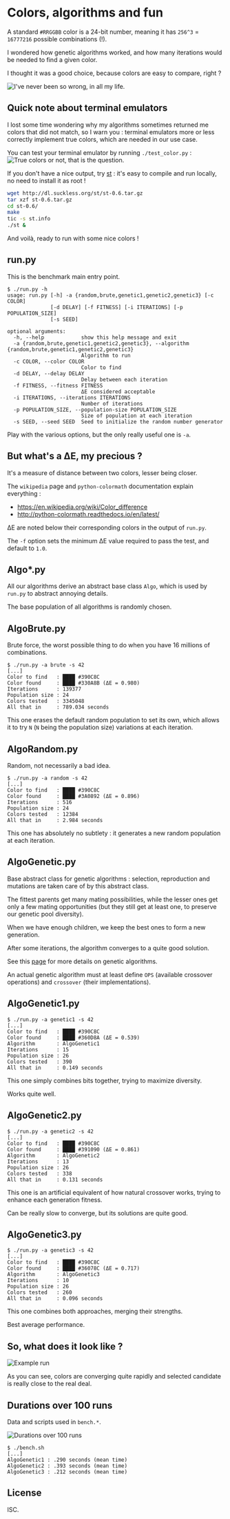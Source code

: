 # Colors, algorithms and fun

A standard `#RRGGBB` color is a 24-bit number, meaning it has `256^3` = `16777216` possible combinations (!).

I wondered how genetic algorithms worked, and how many iterations would be needed to find a given color.

I thought it was a good choice, because colors are easy to compare, right ?

![I've never been so wrong, in all my life.](wrong.jpg)

## Quick note about terminal emulators

I lost some time wondering why my algorithms sometimes returned me colors that did not match, so I warn you : terminal emulators more or less correctly implement true colors, which are needed in our use case.

You can test your terminal emulator by running `./test_color.py` :
![True colors or not, that is the question.](test_color.png)

If you don't have a nice output, try [st](http://st.suckless.org/) : it's easy to compile and run locally, no need to install it as root !
```bash
wget http://dl.suckless.org/st/st-0.6.tar.gz
tar xzf st-0.6.tar.gz
cd st-0.6/
make
tic -s st.info
./st &
```
And voilà, ready to run with some nice colors !

## run.py

This is the benchmark main entry point.

```
$ ./run.py -h
usage: run.py [-h] -a {random,brute,genetic1,genetic2,genetic3} [-c COLOR]
              [-d DELAY] [-f FITNESS] [-i ITERATIONS] [-p POPULATION_SIZE]
              [-s SEED]

optional arguments:
  -h, --help            show this help message and exit
  -a {random,brute,genetic1,genetic2,genetic3}, --algorithm {random,brute,genetic1,genetic2,genetic3}
                        Algorithm to run
  -c COLOR, --color COLOR
                        Color to find
  -d DELAY, --delay DELAY
                        Delay between each iteration
  -f FITNESS, --fitness FITNESS
                        ΔE considered acceptable
  -i ITERATIONS, --iterations ITERATIONS
                        Number of iterations
  -p POPULATION_SIZE, --population-size POPULATION_SIZE
                        Size of population at each iteration
  -s SEED, --seed SEED  Seed to initialize the random number generator
```

Play with the various options, but the only really useful one is `-a`.

## But what's a ΔE, my precious ?

It's a measure of distance between two colors, lesser being closer.

The `wikipedia` page and `python-colormath` documentation explain everything :
* https://en.wikipedia.org/wiki/Color_difference
* http://python-colormath.readthedocs.io/en/latest/

ΔE are noted below their corresponding colors in the output of `run.py`.

The `-f` option sets the minimum ΔE value required to pass the test, and default to `1.0`.

## Algo*.py

All our algorithms derive an abstract base class `Algo`, which is used by `run.py` to abstract annoying details.

The base population of all algorithms is randomly chosen.

## AlgoBrute.py

Brute force, the worst possible thing to do when you have 16 millions of combinations.

```
$ ./run.py -a brute -s 42
[...]
Color to find   : ████ #390C8C
Color found     : ████ #330A8B (ΔE = 0.980)
Iterations      : 139377
Population size : 24
Colors tested   : 3345048
All that in     : 789.034 seconds
```

This one erases the default random population to set its own, which allows it to try `N` (`N` being the population size) variations at each iteration.

## AlgoRandom.py

Random, not necessarily a bad idea.

```
$ ./run.py -a random -s 42
[...]
Color to find   : ████ #390C8C
Color found     : ████ #3A0892 (ΔE = 0.896)
Iterations      : 516
Population size : 24
Colors tested   : 12384
All that in     : 2.984 seconds
```

This one has absolutely no subtlety : it generates a new random population at each iteration.

## AlgoGenetic.py

Base abstract class for genetic algorithms : selection, reproduction and mutations are taken care of by this abstract class.

The fittest parents get many mating possibilities, while the lesser ones get only a few mating opportunities (but they still get at least one, to preserve our genetic pool diversity).

When we have enough children, we keep the best ones to form a new generation.

After some iterations, the algorithm converges to a quite good solution.

See this [page](https://en.wikipedia.org/wiki/Genetic_algorithm) for more details on genetic algorithms.

An actual genetic algorithm must at least define `OPS` (available crossover operations) and `crossover` (their implementations).

## AlgoGenetic1.py

```
$ ./run.py -a genetic1 -s 42
[...]
Color to find   : ████ #390C8C
Color found     : ████ #360D8A (ΔE = 0.539)
Algorithm       : AlgoGenetic1
Iterations      : 15
Population size : 26
Colors tested   : 390
All that in     : 0.149 seconds
```

This one simply combines bits together, trying to maximize diversity.

Works quite well.

## AlgoGenetic2.py

```
$ ./run.py -a genetic2 -s 42
[...]
Color to find   : ████ #390C8C
Color found     : ████ #391090 (ΔE = 0.861)
Algorithm       : AlgoGenetic2
Iterations      : 13
Population size : 26
Colors tested   : 338
All that in     : 0.131 seconds
```

This one is an artificial equivalent of how natural crossover works, trying to enhance each generation fitness.

Can be really slow to converge, but its solutions are quite good.

## AlgoGenetic3.py

```
$ ./run.py -a genetic3 -s 42
[...]
Color to find   : ████ #390C8C
Color found     : ████ #36078C (ΔE = 0.717)
Algorithm       : AlgoGenetic3
Iterations      : 10
Population size : 26
Colors tested   : 260
All that in     : 0.096 seconds
```

This one combines both approaches, merging their strengths.

Best average performance.

## So, what does it look like ?

![Example run](run.png)

As you can see, colors are converging quite rapidly and selected candidate is really close to the real deal.

## Durations over 100 runs

Data and scripts used in `bench.*`.

![Durations over 100 runs](bench.png)

```
$ ./bench.sh
[...]
AlgoGenetic1 : .290 seconds (mean time)
AlgoGenetic2 : .393 seconds (mean time)
AlgoGenetic3 : .212 seconds (mean time)
```

## License

ISC.
